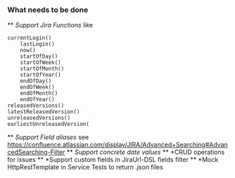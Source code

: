 ### What needs to be done
** *Support Jira Functions* like

    currentLogin()
        lastLogin()
        now()
        startOfDay()
        startOfWeek()
        startOfMonth()
        startOfYear()
        endOfDay()
        endOfWeek()
        endOfMonth()
        endOfYear()
    releasedVersions()
    latestReleasedVersion()
    unreleasedVersions()
    earliestUnreleasedVersion(

** *Support Field aliases* see https://confluence.atlassian.com/display/JIRA/Advanced+Searching#AdvancedSearching-Filter
** *Support concrete date values*
** *CRUD operations for issues
** *Support custom fields in JiraUrl-DSL fields filter
** *Mock HttpRestTemplate in Service Tests to return .json files